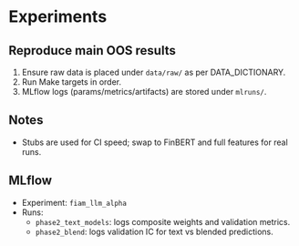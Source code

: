 # Experiments

## Reproduce main OOS results

1. Ensure raw data is placed under `data/raw/` as per DATA_DICTIONARY.
2. Run Make targets in order.
3. MLflow logs (params/metrics/artifacts) are stored under `mlruns/`.

## Notes
- Stubs are used for CI speed; swap to FinBERT and full features for real runs.

## MLflow
- Experiment: `fiam_llm_alpha`
- Runs:
  - `phase2_text_models`: logs composite weights and validation metrics.
  - `phase2_blend`: logs validation IC for text vs blended predictions.

